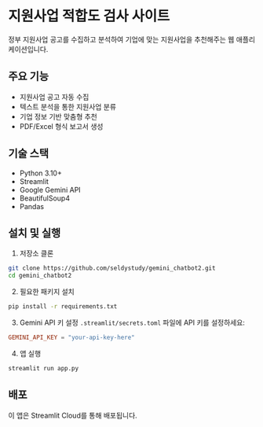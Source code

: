 # 지원사업 적합도 검사 사이트

정부 지원사업 공고를 수집하고 분석하여 기업에 맞는 지원사업을 추천해주는 웹 애플리케이션입니다.

## 주요 기능

- 지원사업 공고 자동 수집
- 텍스트 분석을 통한 지원사업 분류
- 기업 정보 기반 맞춤형 추천
- PDF/Excel 형식 보고서 생성

## 기술 스택

- Python 3.10+
- Streamlit
- Google Gemini API
- BeautifulSoup4
- Pandas

## 설치 및 실행

1. 저장소 클론
```bash
git clone https://github.com/seldystudy/gemini_chatbot2.git
cd gemini_chatbot2
```

2. 필요한 패키지 설치
```bash
pip install -r requirements.txt
```

3. Gemini API 키 설정
`.streamlit/secrets.toml` 파일에 API 키를 설정하세요:
```toml
GEMINI_API_KEY = "your-api-key-here"
```

4. 앱 실행
```bash
streamlit run app.py
```

## 배포

이 앱은 Streamlit Cloud를 통해 배포됩니다. 
